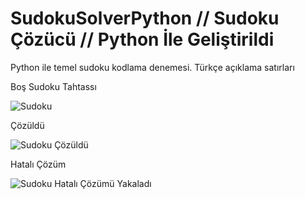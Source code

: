 # SudokuSolverPython  // Sudoku Çözücü // Python İle Geliştirildi
Python ile temel sudoku kodlama denemesi. Türkçe açıklama satırları 

Boş Sudoku Tahtassı

![Sudoku](https://github.com/uddemir/SudokuSolverPython/assets/106327063/e562a0b3-3ce2-4e10-acc4-a2d60a4c120e)

Çözüldü

![Sudoku Çözüldü](https://github.com/uddemir/SudokuSolverPython/assets/106327063/f1c891c6-3e81-4d7d-b55e-956a5b11ad58)

Hatalı Çözüm

![Sudoku Hatalı Çözümü Yakaladı](https://github.com/uddemir/SudokuSolverPython/assets/106327063/dcfd446a-ccc0-4dbf-b091-eba0d6b7aae3)






